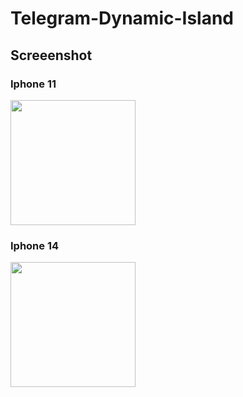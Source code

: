 # Telegram-Dynamic-Island

## Screeenshot

### Iphone 11
<img src="https://github.com/eriffanani/Telegram-Dynamic-Island/assets/26743731/9975db96-fdee-4497-aa92-7b9ccce9fbc2" width="200"/>

### Iphone 14
<img src="https://github.com/eriffanani/Telegram-Dynamic-Island/assets/26743731/00916d51-b7b7-4dc8-b552-e56328e3f12e" width="200"/>
